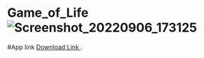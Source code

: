 # Game_of_Life![Screenshot_20220906_173125](https://user-images.githubusercontent.com/108575130/188625200-022379c5-d460-4c7f-a989-f62d9ef797ba.png)
#App link [Download Link ](https://drive.google.com/file/d/1VJwrMYLs7P7kxbxG_Tbc_oSreKfRkHV9/view?usp=sharing).
